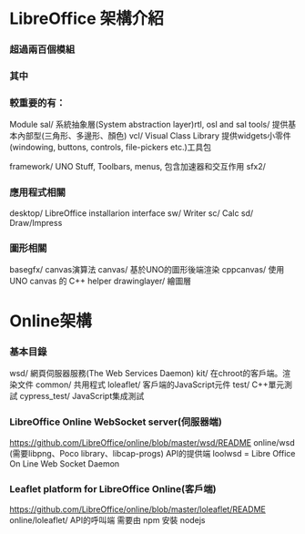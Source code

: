 # LibreOffice 架構介紹


### 超過兩百個模組

### 其中

### 較重要的有：

Module
sal/    系統抽象層(System abstraction layer)rtl, osl and sal
tools/    提供基本內部型(三角形、多邊形、顏色)
vcl/    Visual Class Library 提供widgets小零件 (windowing, buttons, controls, file-pickers etc.)工具包

framework/ UNO Stuff, Toolbars, menus, 包含加速器和交互作用
sfx2/ 

### 應用程式相關

desktop/ LibreOffice installarion interface
sw/    Writer
sc/    Calc
sd/    Draw/Impress


### 圖形相關

basegfx/ canvas演算法
canvas/    基於UNO的圖形後端渲染
cppcanvas/ 使用UNO canvas 的 C++ helper
drawinglayer/ 繪圖層


# Online架構

### 基本目錄
wsd/ 網頁伺服器服務(The Web Services Daemon)
kit/ 在chroot的客戶端。渲染文件
common/ 共用程式
loleaflet/ 客戶端的JavaScript元件
test/ C++單元測試
cypress_test/ JavaScript集成測試


### LibreOffice Online WebSocket server(伺服器端)
https://github.com/LibreOffice/online/blob/master/wsd/README
online/wsd (需要libpng、Poco library、libcap-progs)
API的提供端
loolwsd = Libre Office On Line Web Socket Daemon


### Leaflet platform for LibreOffice Online(客戶端)
https://github.com/LibreOffice/online/blob/master/loleaflet/README
online/loleaflet/
API的呼叫端
需要由 npm 安裝 nodejs

### 





